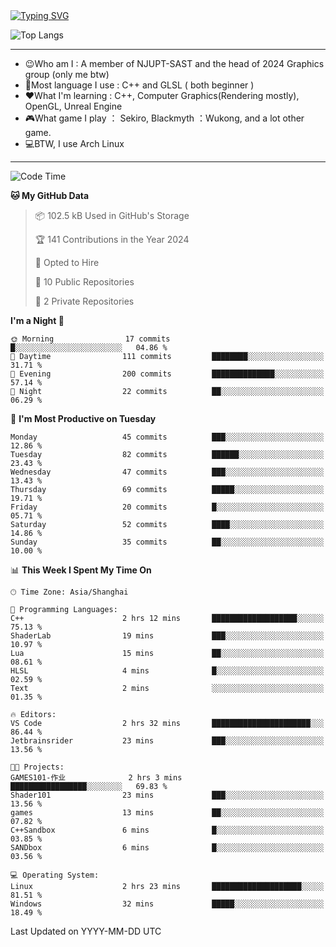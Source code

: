 <a href="https://git.io/typing-svg">
  <img src="https://readme-typing-svg.demolab.com?font=Fira+Code&pause=1000&random=false&width=435&separator=%3D&lines=std%3A%3Aprintln(%22Hello,+world!%22);" alt="Typing SVG" />
</a>

![Top Langs](https://github-readme-stats.vercel.app/api/top-langs/?username=FOTH0626&theme=transparent)

---

- 😉Who am I : A member of NJUPT-SAST and the head of 2024 Graphics group (only me btw)
- 📖Most language I use : C++ and GLSL ( both beginner )
- ❤What I'm learning : C++, Computer Graphics(Rendering mostly), OpenGL, Unreal Engine
- 🎮What game I play ： Sekiro, Blackmyth ：Wukong, and a lot other game.
- 💻BTW, I use Arch Linux
---
<!--START_SECTION:waka-->
![Code Time](http://img.shields.io/badge/Code%20Time-34%20hrs%2048%20mins-blue)

**🐱 My GitHub Data** 

> 📦 102.5 kB Used in GitHub's Storage 
 > 
> 🏆 141 Contributions in the Year 2024
 > 
> 💼 Opted to Hire
 > 
> 📜 10 Public Repositories 
 > 
> 🔑 2 Private Repositories 
 > 
**I'm a Night 🦉** 

```text
🌞 Morning                17 commits          █░░░░░░░░░░░░░░░░░░░░░░░░   04.86 % 
🌆 Daytime                111 commits         ████████░░░░░░░░░░░░░░░░░   31.71 % 
🌃 Evening                200 commits         ██████████████░░░░░░░░░░░   57.14 % 
🌙 Night                  22 commits          ██░░░░░░░░░░░░░░░░░░░░░░░   06.29 % 
```
📅 **I'm Most Productive on Tuesday** 

```text
Monday                   45 commits          ███░░░░░░░░░░░░░░░░░░░░░░   12.86 % 
Tuesday                  82 commits          ██████░░░░░░░░░░░░░░░░░░░   23.43 % 
Wednesday                47 commits          ███░░░░░░░░░░░░░░░░░░░░░░   13.43 % 
Thursday                 69 commits          █████░░░░░░░░░░░░░░░░░░░░   19.71 % 
Friday                   20 commits          █░░░░░░░░░░░░░░░░░░░░░░░░   05.71 % 
Saturday                 52 commits          ████░░░░░░░░░░░░░░░░░░░░░   14.86 % 
Sunday                   35 commits          ██░░░░░░░░░░░░░░░░░░░░░░░   10.00 % 
```


📊 **This Week I Spent My Time On** 

```text
🕑︎ Time Zone: Asia/Shanghai

💬 Programming Languages: 
C++                      2 hrs 12 mins       ███████████████████░░░░░░   75.13 % 
ShaderLab                19 mins             ███░░░░░░░░░░░░░░░░░░░░░░   10.97 % 
Lua                      15 mins             ██░░░░░░░░░░░░░░░░░░░░░░░   08.61 % 
HLSL                     4 mins              █░░░░░░░░░░░░░░░░░░░░░░░░   02.59 % 
Text                     2 mins              ░░░░░░░░░░░░░░░░░░░░░░░░░   01.35 % 

🔥 Editors: 
VS Code                  2 hrs 32 mins       ██████████████████████░░░   86.44 % 
Jetbrainsrider           23 mins             ███░░░░░░░░░░░░░░░░░░░░░░   13.56 % 

🐱‍💻 Projects: 
GAMES101-作业              2 hrs 3 mins        █████████████████░░░░░░░░   69.83 % 
Shader101                23 mins             ███░░░░░░░░░░░░░░░░░░░░░░   13.56 % 
games                    13 mins             ██░░░░░░░░░░░░░░░░░░░░░░░   07.82 % 
C++Sandbox               6 mins              █░░░░░░░░░░░░░░░░░░░░░░░░   03.85 % 
SANDbox                  6 mins              █░░░░░░░░░░░░░░░░░░░░░░░░   03.56 % 

💻 Operating System: 
Linux                    2 hrs 23 mins       ████████████████████░░░░░   81.51 % 
Windows                  32 mins             █████░░░░░░░░░░░░░░░░░░░░   18.49 % 
```


 Last Updated on YYYY-MM-DD UTC
<!--END_SECTION:waka-->
